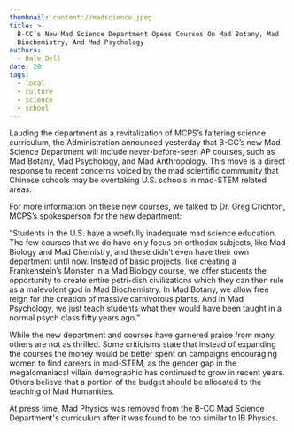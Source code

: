 ```yaml
---
thumbnail: content://madscience.jpeg
title: >-
  B-CC’s New Mad Science Department Opens Courses On Mad Botany, Mad
  Biochemistry, And Mad Psychology
authors:
  - Dale Bell
date: 28
tags:
  - local
  - culture
  - science
  - school
---
```


Lauding the department as a revitalization of MCPS’s faltering science curriculum, the Administration announced yesterday that B-CC’s new Mad Science Department will include never-before-seen AP courses, such as Mad Botany, Mad Psychology, and Mad Anthropology. This move is a direct response to recent concerns voiced by the mad scientific community that Chinese schools may be overtaking U.S. schools in mad-STEM related areas.

For more information on these new courses, we talked to Dr. Greg Crichton, MCPS’s spokesperson for the new department:

“Students in the U.S. have a woefully inadequate mad science education. The few courses that we do have only focus on orthodox subjects, like Mad Biology and Mad Chemistry, and these didn’t even have their own department until now. Instead of basic projects, like creating a Frankenstein’s Monster in a Mad Biology course, we offer students the opportunity to create entire petri-dish civilizations which they can then rule as a malevolent god in Mad Biochemistry. In Mad Botany, we allow free reign for the creation of massive carnivorous plants. And in Mad Psychology, we just teach students what they would have been taught in a normal psych class fifty years ago.”

While the new department and courses have garnered praise from many, others are not as thrilled. Some criticisms state that instead of expanding the courses the money would be better spent on campaigns encouraging women to find careers in mad-STEM, as the gender gap in the megalomaniacal villain demographic has continued to grow in recent years. Others believe that a portion of the budget should be allocated to the teaching of Mad Humanities.

At press time, Mad Physics was removed from the B-CC Mad Science Department's curriculum after it was found to be too similar to IB Physics.

